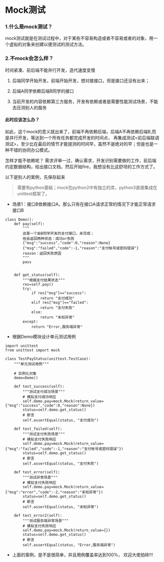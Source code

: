 # Mock测试

### 1.什么是mock测试？

mock测试就是在测试过程中，对于某些不容易构造或者不容易或者的对象，用一个虚拟的对象来创建以便测试的测试方法。

### 2.不mock会怎么样？

时间紧凑、前后端不能并行开发，迭代速度变慢

1. 后端同学开始开发，前端开始开发，想对接接口，但是接口还没有出来；

2. 后端A同学依赖后端B同学的接口
3. 当前开发的内容依赖第三方服务，开发有依赖或者是需要性能测试场景，不能去压测别人的服务

#### 此时应该怎么办？

如此，这个mock的意义就出来了，前端不再依赖后端，后端A不再依赖后端B,而是并行开发，等达到一个所有任务都完成开发的时间点， 再集成测试<前后端联调测试>，至少比在最后的情节才能提测的时间早，虽然不是绝对的早；但是也是一种不错的协同办公模式。

 怎样才能不依赖呢？ 需求评审一过，确认需求，开发识别需要做的工作，前后端约定数据结构，给出接口文档，然后开始fire，我想没有比这舒坦的工作方式了。



以下是别人的案例，先保存起来

> 需要有python基础；mock在python2中有独立的库，python3直接集成在unittest框架了。

- 场景1：接口B依赖接口A，那么只有在接口A请求正常的情况下才能正常请求接口B

```
class Demo():
    def pay(self):
        """
        这是一个由B同学开发的支付接口，未完成；
        他会返回两种状态：成功or失败
        {"msg":"success","code":0,"reason":None}
        {"msg":"failed","code":-1,"reason":"支付帐号或密码错误"}
        reason：返回失败原因
        """
        pass
    
    
    def get_status(self):
        """根据支付结果状态"""
        res=self.pay()
        try:
            if res["msg"]=="success":
                return "支付成功"
            elif res["msg"]=="failed":
                return "支付失败"
            else:
                return "未知异常"
        except:
            return "Error,服务端异常"

```

- 根据Demo模块设计单元测试用例

```
import unittest
from unittest import mock

class TestPayStatus(unittest.TestCase):
    """单元测试用例"""
    
    # 实例化对象
    demo=Demo()
    
    def test_success(self):
        """测试支付成功场景"""
        # 模拟支付成功响应
        self.demo.pay=mock.Mock(return_value={"msg":"success","code":0,"reason":None})
        status=self.demo.get_status()
        # 断言
        self.assertEqual(status, "支付成功")
        
    def test_failed(self):
        """测试支付失败场景"""
        # 模拟支付失败响应
        self.demo.pay=mock.Mock(return_value={"msg":"failed","code":-1,"reason":"支付帐号或密码错误"})
        status=self.demo.get_status()
        # 断言
        self.assertEqual(status, "支付失败")
    
    def test_error(self):
        """测试异常场景"""
        # 模拟支付失败响应
        self.demo.pay=mock.Mock(return_value={"msg":"error","code":-2,"reason":"未知异常"})
        status=self.demo.get_status()
        # 断言
        self.assertEqual(status, "未知异常")
    
    def test_error2(self):
        """测试服务端异常场景"""
        # 模拟支付失败响应
        self.demo.pay=mock.Mock(return_value={})
        status=self.demo.get_status()
        # 断言
        self.assertEqual(status, "Error,服务端异常")

```

- 上面的案例，是不是很简单，并且用例覆盖率达到100%， 欢迎大佬拍砖!!!